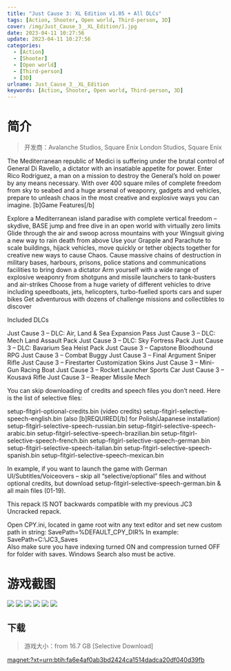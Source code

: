 ```yaml
---
title: "Just Cause 3: XL Edition v1.05 + All DLCs"
tags: [Action, Shooter, Open world, Third-person, 3D]
cover: /img/Just_Cause_3__XL_Edition/1.jpg
date: 2023-04-11 10:27:56
update: 2023-04-11 10:27:56
categories: 
  - [Action]
  - [Shooter]
  - [Open world]
  - [Third-person]
  - [3D]
urlname: Just_Cause_3__XL_Edition
keywords: [Action, Shooter, Open world, Third-person, 3D]
---
```

# 简介

> 开发商：Avalanche Studios, Square Enix London Studios, Square Enix

The Mediterranean republic of Medici is suffering under the brutal control of General Di Ravello, a dictator with an insatiable appetite for power. Enter Rico Rodriguez, a man on a mission to destroy the General’s hold on power by any means necessary. With over 400 square miles of complete freedom from sky to seabed and a huge arsenal of weaponry, gadgets and vehicles, prepare to unleash chaos in the most creative and explosive ways you can imagine.
[b]Game Features[/b]

Explore a Mediterranean island paradise with complete vertical freedom – skydive, BASE jump and free dive in an open world with virtually zero limits
Glide through the air and swoop across mountains with your Wingsuit giving a new way to rain death from above
Use your Grapple and Parachute to scale buildings, hijack vehicles, move quickly or tether objects together for creative new ways to cause Chaos.
Cause massive chains of destruction in military bases, harbours, prisons, police stations and communications facilities to bring down a dictator
Arm yourself with a wide range of explosive weaponry from shotguns and missile launchers to tank-busters and air-strikes
Choose from a huge variety of different vehicles to drive including speedboats, jets, helicopters, turbo-fuelled sports cars and super bikes
Get adventurous with dozens of challenge missions and collectibles to discover

Included DLCs

Just Cause 3 – DLC: Air, Land & Sea Expansion Pass
Just Cause 3 – DLC: Mech Land Assault Pack
Just Cause 3 – DLC: Sky Fortress Pack
Just Cause 3 – DLC: Bavarium Sea Heist Pack
Just Cause 3 – Capstone Bloodhound RPG
Just Cause 3 – Combat Buggy
Just Cause 3 – Final Argument Sniper Rifle
Just Cause 3 – Firestarter Customization Skins
Just Cause 3 – Mini-Gun Racing Boat
Just Cause 3 – Rocket Launcher Sports Car
Just Cause 3 – Kousavá Rifle
Just Cause 3 – Reaper Missile Mech


You can skip downloading of credits and speech files you don’t need. Here is the list of selective files:

setup-fitgirl-optional-credits.bin (video credits)
setup-fitgirl-selective-speech-english.bin (also [b]REQUIRED[/b] for Polish/Japanese installation)
setup-fitgirl-selective-speech-russian.bin
setup-fitgirl-selective-speech-arabic.bin
setup-fitgirl-selective-speech-brazilian.bin
setup-fitgirl-selective-speech-french.bin
setup-fitgirl-selective-speech-german.bin
setup-fitgirl-selective-speech-italian.bin
setup-fitgirl-selective-speech-spanish.bin
setup-fitgirl-selective-speech-mexican.bin

In example, if you want to launch the game with German UI/Subtitles/Voiceovers – skip all “selective/optional” files and without optional credits, but download setup-fitgirl-selective-speech-german.bin & all main files (01-19).

This repack IS NOT backwards compatible with my previous JC3 Uncracked repack.

Open CPY.ini, located in game root witn any text editor
and set new custom path in string: SavePath=%DEFAULT_CPY_DIR%
In example: SavePath=C:\JC3_Saves\
Also make sure you have indexing turned ON and compression turned OFF for folder with saves.
Windows Search also must be active.

# 游戏截图

![](/img/Just_Cause_3__XL_Edition/2.jpg)
![](/img/Just_Cause_3__XL_Edition/3.jpg)
![](/img/Just_Cause_3__XL_Edition/4.jpg)
![](/img/Just_Cause_3__XL_Edition/5.jpg)
![](/img/Just_Cause_3__XL_Edition/6.jpg)
![](/img/Just_Cause_3__XL_Edition/7.jpg)


## 下载

> 游戏大小：from 16.7 GB [Selective Download]

[magnet:?xt=urn:btih:fa6e4af0ab3bd2424ca1514dadca20df040d39fb](magnet:?xt=urn:btih:fa6e4af0ab3bd2424ca1514dadca20df040d39fb)